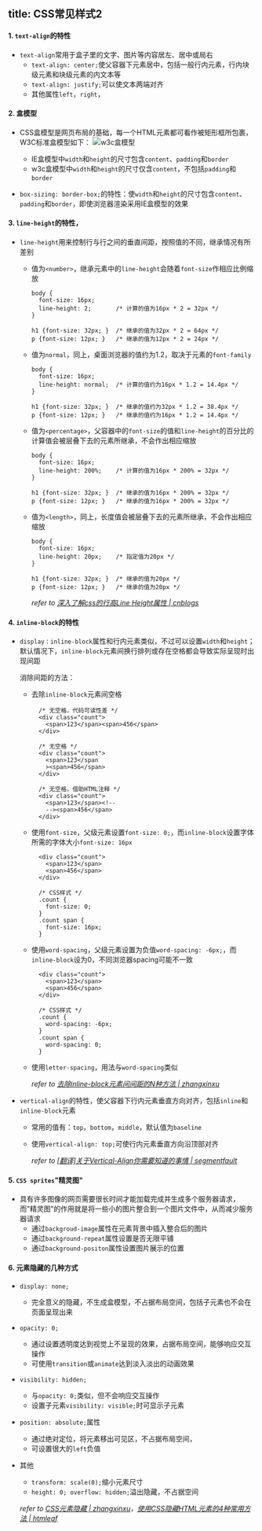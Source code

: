 title: CSS常见样式2
---

#### 1. `text-align`的特性
- `text-align`常用于盒子里的文字、图片等内容居左、居中或局右
  - `text-align: center;`使父容器下元素居中，包括一般行内元素，行内块级元素和块级元素的内文本等
  - `text-align: justify;`可以使文本两端对齐
  - 其他属性`left`，`right`，

#### 2. 盒模型
- CSS盒模型是网页布局的基础，每一个HTML元素都可看作被矩形框所包裹，W3C标准盒模型如下：
![w3c盒模型](https://www.w3.org/TR/CSS22/images/boxdim.png)
  - IE盒模型中`width`和`height`的尺寸包含`content`、`padding`和`border`
  - w3c盒模型中`width`和`height`的尺寸仅含`content`，不包括`padding`和`border`

- `box-sizing: border-box;`的特性：使`width`和`height`的尺寸包含`content`、`padding`和`border`，即使浏览器渲染采用IE盒模型的效果



#### 3. `line-height`的特性，
- `line-height`用来控制行与行之间的垂直间距，按照值的不同，继承情况有所差别
  - 值为`<number>`，继承元素中的`line-height`会随着`font-size`作相应比例缩放
    ```
    body {
      font-size: 16px;
      line-height: 2;       /* 计算的值为16px * 2 = 32px */
    }

    h1 {font-size: 32px; }  /* 继承的值为32px * 2 = 64px */
    p {font-size: 12px; }   /* 继承的值为12px * 2 = 24px */
    ```

  - 值为`normal`，同上，桌面浏览器的值约为1.2，取决于元素的`font-family`
    ```
    body {
      font-size: 16px;
      line-height: normal;  /* 计算的值约为16px * 1.2 = 14.4px */
    }

    h1 {font-size: 32px; }  /* 继承的值约为32px * 1.2 = 38.4px */
    p {font-size: 12px; }   /* 继承的值约为16px * 1.2 = 14.4px */
    ```

  - 值为`<percentage>`，父容器中的`font-size`的值和`line-height`的百分比的计算值会被层叠下去的元素所继承，不会作出相应缩放
    ```
    body {
      font-size: 16px;
      line-height: 200%;    /* 计算的值为16px * 200% = 32px */
    }

    h1 {font-size: 32px; }  /* 继承的值为16px * 200% = 32px */
    p {font-size: 12px; }   /* 继承的值为16px * 200% = 32px */
    ```

  - 值为`<length>`，同上，长度值会被层叠下去的元素所继承，不会作出相应缩放
    ```
    body {
      font-size: 16px;
      line-height: 20px;    /* 指定值为20px */
    }

    h1 {font-size: 32px; }  /* 继承的值为20px */
    p {font-size: 12px; }   /* 继承的值为20px */
    ```

    *refer to [深入了解css的行高Line Height属性 | cnblogs](http://www.cnblogs.com/fengzheng126/archive/2012/05/18/2507632.html)*


#### 4. `inline-block`的特性
- `display：inline-block`属性和行内元素类似，不过可以设置`width`和`height`；默认情况下，`inline-block`元素间换行排列或存在空格都会导致实际呈现时出现间距

  消除间距的方法：
  - 去除`inline-block`元素间空格
    ```
      /* 无空格，代码可读性差 */
      <div class="count">
        <span>123</span><span>456</span>
      </div>

      /* 无空格 */
      <div class="count">
        <span>123</span
        ><span>456</span>
      </div>

      /* 无空格，借助HTML注释 */
      <div class="count">
        <span>123</span><!--
        --><span>456</span>
      </div>
    ```

  - 使用`font-size`，父级元素设置`font-size: 0;`，而`inline-block`设置字体所需的字体大小`font-size: 16px`
    ```
      <div class="count">
        <span>123</span>
        <span>456</span>
      </div>

      /* CSS样式 */
      .count {
        font-size: 0;
      }
      .count span {
        font-size: 16px;
      }
    ```

  - 使用`word-spacing`，父级元素设置为负值`word-spacing: -6px;`，而`inline-block`设为0，不同浏览器spacing可能不一致
    ```
      <div class="count">
        <span>123</span>
        <span>456</span>
      </div>

      /* CSS样式 */
      .count {
        word-spacing: -6px;
      }
      .count span {
        word-spacing: 0;
      }
    ```

  - 使用`letter-spacing`，用法与`word-spacing`类似

    *refer to [去除inline-block元素间间距的N种方法 | zhangxinxu](http://www.zhangxinxu.com/wordpress/2012/04/inline-block-space-remove-%E5%8E%BB%E9%99%A4%E9%97%B4%E8%B7%9D/)*

- `vertical-align`的特性，使父容器下行内元素垂直方向对齐，包括`inline`和`inline-block`元素
  - 常用的值有：`top`，`bottom`，`middle`，默认值为`baseline`
  - 使用`vertical-align: top;`可使行内元素垂直方向沿顶部对齐

    *refer to [[翻译]关于Vertical-Align你需要知道的事情 | segmentfault](https://segmentfault.com/a/1190000002668492)*

#### 5. `CSS sprites`"精灵图"
- 具有许多图像的网页需要很长时间才能加载完成并生成多个服务器请求，而"精灵图"的作用就是将一些小的图片整合到一个图片文件中，从而减少服务器请求
  - 通过`backgroud-image`属性在元素背景中插入整合后的图片
  - 通过`background-repeat`属性设置是否无限平铺
  - 通过`background-positon`属性设置图片展示的位置

#### 6. 元素隐藏的几种方式
- `display: none;`
  - 完全意义的隐藏，不生成盒模型，不占据布局空间，包括子元素也不会在页面呈现出来

- `opacity: 0;`
  - 通过设置透明度达到视觉上不呈现的效果，占据布局空间，能够响应交互操作
  - 可使用`transition`或`animate`达到淡入淡出的动画效果

- `visibility: hidden;`
  - 与`opacity: 0;`类似，但不会响应交互操作
  - 设置子元素`visibility: visible;`时可显示子元素

- `position: absolute;`属性
  - 通过绝对定位，将元素移出可见区，不占据布局空间，
  - 可设置很大的`left`负值

- 其他
  - `transform: scale(0);`缩小元素尺寸
  - `height: 0; overflow: hidden;`溢出隐藏，不占据空间

  *refer to [CSS元素隐藏 | zhangxinxu](http://www.zhangxinxu.com/wordpress/2012/02/css-overflow-hidden-visibility-hidden-disabled-use/)，[使用CSS隐藏HTML元素的4种常用方法 | htmleaf](http://www.htmleaf.com/ziliaoku/qianduanjiaocheng/201502271431.html)*

